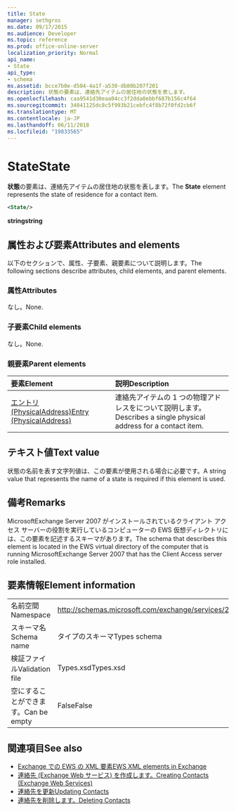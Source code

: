 ```yaml
---
title: State
manager: sethgros
ms.date: 09/17/2015
ms.audience: Developer
ms.topic: reference
ms.prod: office-online-server
localization_priority: Normal
api_name:
- State
api_type:
- schema
ms.assetid: bcce7b0e-d504-4a1f-a530-db80b207f201
description: 状態の要素は、連絡先アイテムの居住地の状態を表します。
ms.openlocfilehash: caa9541d30eaa04cc3f2dda0ebbf687b156c4f64
ms.sourcegitcommit: 34041125dc8c5f993b21cebfc4f8b72f0fd2cb6f
ms.translationtype: MT
ms.contentlocale: ja-JP
ms.lasthandoff: 06/11/2018
ms.locfileid: "19833565"
---
```

# <a name="state"></a><span data-ttu-id="b9a65-103">State</span><span class="sxs-lookup"><span data-stu-id="b9a65-103">State</span></span>

<span data-ttu-id="b9a65-104">**状態**の要素は、連絡先アイテムの居住地の状態を表します。</span><span class="sxs-lookup"><span data-stu-id="b9a65-104">The **State** element represents the state of residence for a contact item.</span></span> 
  
```xml
<State/>
```

<span data-ttu-id="b9a65-105">**string**</span><span class="sxs-lookup"><span data-stu-id="b9a65-105">**string**</span></span>

## <a name="attributes-and-elements"></a><span data-ttu-id="b9a65-106">属性および要素</span><span class="sxs-lookup"><span data-stu-id="b9a65-106">Attributes and elements</span></span>

<span data-ttu-id="b9a65-107">以下のセクションで、属性、子要素、親要素について説明します。</span><span class="sxs-lookup"><span data-stu-id="b9a65-107">The following sections describe attributes, child elements, and parent elements.</span></span>
  
### <a name="attributes"></a><span data-ttu-id="b9a65-108">属性</span><span class="sxs-lookup"><span data-stu-id="b9a65-108">Attributes</span></span>

<span data-ttu-id="b9a65-109">なし。</span><span class="sxs-lookup"><span data-stu-id="b9a65-109">None.</span></span>
  
### <a name="child-elements"></a><span data-ttu-id="b9a65-110">子要素</span><span class="sxs-lookup"><span data-stu-id="b9a65-110">Child elements</span></span>

<span data-ttu-id="b9a65-111">なし。</span><span class="sxs-lookup"><span data-stu-id="b9a65-111">None.</span></span>
  
### <a name="parent-elements"></a><span data-ttu-id="b9a65-112">親要素</span><span class="sxs-lookup"><span data-stu-id="b9a65-112">Parent elements</span></span>

|<span data-ttu-id="b9a65-113">**要素**</span><span class="sxs-lookup"><span data-stu-id="b9a65-113">**Element**</span></span>|<span data-ttu-id="b9a65-114">**説明**</span><span class="sxs-lookup"><span data-stu-id="b9a65-114">**Description**</span></span>|
|:-----|:-----|
|[<span data-ttu-id="b9a65-115">エントリ (PhysicalAddress)</span><span class="sxs-lookup"><span data-stu-id="b9a65-115">Entry (PhysicalAddress)</span></span>](entry-physicaladdress.md) <br/> |<span data-ttu-id="b9a65-116">連絡先アイテムの 1 つの物理アドレスをについて説明します。</span><span class="sxs-lookup"><span data-stu-id="b9a65-116">Describes a single physical address for a contact item.</span></span>  <br/> |
   
## <a name="text-value"></a><span data-ttu-id="b9a65-117">テキスト値</span><span class="sxs-lookup"><span data-stu-id="b9a65-117">Text value</span></span>

<span data-ttu-id="b9a65-118">状態の名前を表す文字列値は、この要素が使用される場合に必要です。</span><span class="sxs-lookup"><span data-stu-id="b9a65-118">A string value that represents the name of a state is required if this element is used.</span></span>
  
## <a name="remarks"></a><span data-ttu-id="b9a65-119">備考</span><span class="sxs-lookup"><span data-stu-id="b9a65-119">Remarks</span></span>

<span data-ttu-id="b9a65-120">MicrosoftExchange Server 2007 がインストールされているクライアント アクセス サーバーの役割を実行しているコンピューターの EWS 仮想ディレクトリには、この要素を記述するスキーマがあります。</span><span class="sxs-lookup"><span data-stu-id="b9a65-120">The schema that describes this element is located in the EWS virtual directory of the computer that is running MicrosoftExchange Server 2007 that has the Client Access server role installed.</span></span>
  
## <a name="element-information"></a><span data-ttu-id="b9a65-121">要素情報</span><span class="sxs-lookup"><span data-stu-id="b9a65-121">Element information</span></span>

|||
|:-----|:-----|
|<span data-ttu-id="b9a65-122">名前空間</span><span class="sxs-lookup"><span data-stu-id="b9a65-122">Namespace</span></span>  <br/> |http://schemas.microsoft.com/exchange/services/2006/types  <br/> |
|<span data-ttu-id="b9a65-123">スキーマ名</span><span class="sxs-lookup"><span data-stu-id="b9a65-123">Schema name</span></span>  <br/> |<span data-ttu-id="b9a65-124">タイプのスキーマ</span><span class="sxs-lookup"><span data-stu-id="b9a65-124">Types schema</span></span>  <br/> |
|<span data-ttu-id="b9a65-125">検証ファイル</span><span class="sxs-lookup"><span data-stu-id="b9a65-125">Validation file</span></span>  <br/> |<span data-ttu-id="b9a65-126">Types.xsd</span><span class="sxs-lookup"><span data-stu-id="b9a65-126">Types.xsd</span></span>  <br/> |
|<span data-ttu-id="b9a65-127">空にすることができます。</span><span class="sxs-lookup"><span data-stu-id="b9a65-127">Can be empty</span></span>  <br/> |<span data-ttu-id="b9a65-128">False</span><span class="sxs-lookup"><span data-stu-id="b9a65-128">False</span></span>  <br/> |
   
## <a name="see-also"></a><span data-ttu-id="b9a65-129">関連項目</span><span class="sxs-lookup"><span data-stu-id="b9a65-129">See also</span></span>

- [<span data-ttu-id="b9a65-130">Exchange での EWS の XML 要素</span><span class="sxs-lookup"><span data-stu-id="b9a65-130">EWS XML elements in Exchange</span></span>](ews-xml-elements-in-exchange.md)
- [<span data-ttu-id="b9a65-131">連絡先 (Exchange Web サービス) を作成します。</span><span class="sxs-lookup"><span data-stu-id="b9a65-131">Creating Contacts (Exchange Web Services)</span></span>](http://msdn.microsoft.com/library/4845917e-70d1-481c-bbd7-011ec6571789%28Office.15%29.aspx)
- [<span data-ttu-id="b9a65-132">連絡先を更新</span><span class="sxs-lookup"><span data-stu-id="b9a65-132">Updating Contacts</span></span>](http://msdn.microsoft.com/library/9a865953-b94a-4229-b632-2dee433314be%28Office.15%29.aspx)
- [<span data-ttu-id="b9a65-133">連絡先を削除します。</span><span class="sxs-lookup"><span data-stu-id="b9a65-133">Deleting Contacts</span></span>](http://msdn.microsoft.com/library/fcc3dc84-cd3e-455e-a1a7-ae6921c9b588%28Office.15%29.aspx)


